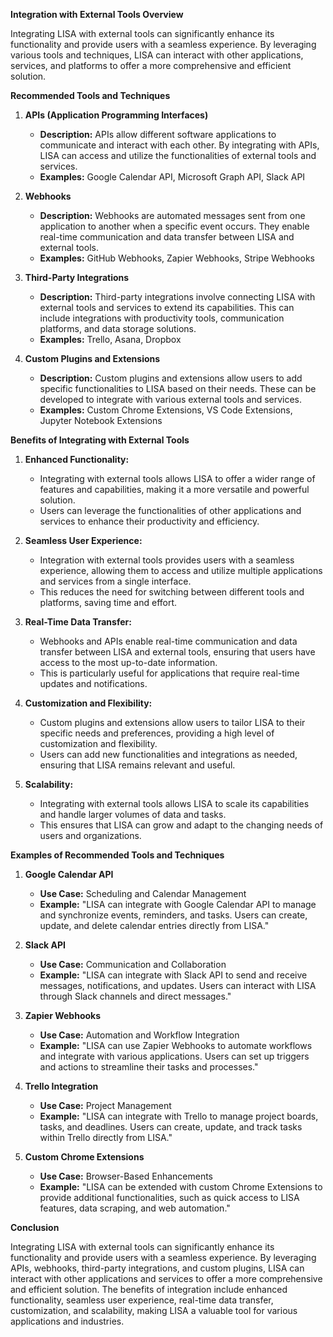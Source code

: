 **Integration with External Tools Overview**

Integrating LISA with external tools can significantly enhance its functionality and provide users with a seamless experience. By leveraging various tools and techniques, LISA can interact with other applications, services, and platforms to offer a more comprehensive and efficient solution.

**Recommended Tools and Techniques**

1. **APIs (Application Programming Interfaces)**
   - **Description:** APIs allow different software applications to communicate and interact with each other. By integrating with APIs, LISA can access and utilize the functionalities of external tools and services.
   - **Examples:** Google Calendar API, Microsoft Graph API, Slack API

2. **Webhooks**
   - **Description:** Webhooks are automated messages sent from one application to another when a specific event occurs. They enable real-time communication and data transfer between LISA and external tools.
   - **Examples:** GitHub Webhooks, Zapier Webhooks, Stripe Webhooks

3. **Third-Party Integrations**
   - **Description:** Third-party integrations involve connecting LISA with external tools and services to extend its capabilities. This can include integrations with productivity tools, communication platforms, and data storage solutions.
   - **Examples:** Trello, Asana, Dropbox

4. **Custom Plugins and Extensions**
   - **Description:** Custom plugins and extensions allow users to add specific functionalities to LISA based on their needs. These can be developed to integrate with various external tools and services.
   - **Examples:** Custom Chrome Extensions, VS Code Extensions, Jupyter Notebook Extensions

**Benefits of Integrating with External Tools**

1. **Enhanced Functionality:**
   - Integrating with external tools allows LISA to offer a wider range of features and capabilities, making it a more versatile and powerful solution.
   - Users can leverage the functionalities of other applications and services to enhance their productivity and efficiency.

2. **Seamless User Experience:**
   - Integration with external tools provides users with a seamless experience, allowing them to access and utilize multiple applications and services from a single interface.
   - This reduces the need for switching between different tools and platforms, saving time and effort.

3. **Real-Time Data Transfer:**
   - Webhooks and APIs enable real-time communication and data transfer between LISA and external tools, ensuring that users have access to the most up-to-date information.
   - This is particularly useful for applications that require real-time updates and notifications.

4. **Customization and Flexibility:**
   - Custom plugins and extensions allow users to tailor LISA to their specific needs and preferences, providing a high level of customization and flexibility.
   - Users can add new functionalities and integrations as needed, ensuring that LISA remains relevant and useful.

5. **Scalability:**
   - Integrating with external tools allows LISA to scale its capabilities and handle larger volumes of data and tasks.
   - This ensures that LISA can grow and adapt to the changing needs of users and organizations.

**Examples of Recommended Tools and Techniques**

1. **Google Calendar API**
   - **Use Case:** Scheduling and Calendar Management
   - **Example:** "LISA can integrate with Google Calendar API to manage and synchronize events, reminders, and tasks. Users can create, update, and delete calendar entries directly from LISA."

2. **Slack API**
   - **Use Case:** Communication and Collaboration
   - **Example:** "LISA can integrate with Slack API to send and receive messages, notifications, and updates. Users can interact with LISA through Slack channels and direct messages."

3. **Zapier Webhooks**
   - **Use Case:** Automation and Workflow Integration
   - **Example:** "LISA can use Zapier Webhooks to automate workflows and integrate with various applications. Users can set up triggers and actions to streamline their tasks and processes."

4. **Trello Integration**
   - **Use Case:** Project Management
   - **Example:** "LISA can integrate with Trello to manage project boards, tasks, and deadlines. Users can create, update, and track tasks within Trello directly from LISA."

5. **Custom Chrome Extensions**
   - **Use Case:** Browser-Based Enhancements
   - **Example:** "LISA can be extended with custom Chrome Extensions to provide additional functionalities, such as quick access to LISA features, data scraping, and web automation."

**Conclusion**

Integrating LISA with external tools can significantly enhance its functionality and provide users with a seamless experience. By leveraging APIs, webhooks, third-party integrations, and custom plugins, LISA can interact with other applications and services to offer a more comprehensive and efficient solution. The benefits of integration include enhanced functionality, seamless user experience, real-time data transfer, customization, and scalability, making LISA a valuable tool for various applications and industries.

